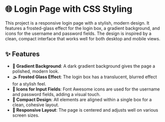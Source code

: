 # 🌐 Login Page with CSS Styling

This project is a responsive login page with a stylish, modern design. It features a frosted-glass effect for the login box, a gradient background, and icons for the username and password fields. The design is inspired by a clean, compact interface that works well for both desktop and mobile views.

## ✨ Features

- **🎨 Gradient Background**: A dark gradient background gives the page a polished, modern look.
- **🌫️ Frosted Glass Effect**: The login box has a translucent, blurred effect for a stylish feel.
- **🔑 Icons for Input Fields**: Font Awesome icons are used for the username and password fields, adding a visual touch.
- **📏 Compact Design**: All elements are aligned within a single box for a clean, cohesive layout.
- **📱 Responsive Layout**: The page is centered and adjusts well on various screen sizes.
